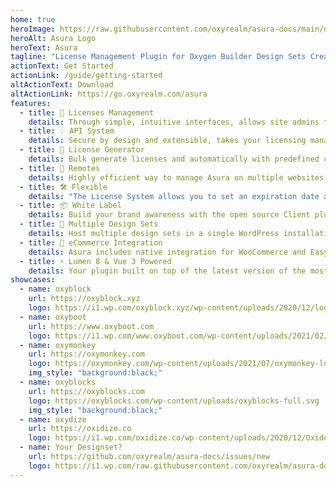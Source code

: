 ```yaml
---
home: true
heroImage: https://raw.githubusercontent.com/oxyrealm/asura-docs/main/docs/logo.svg
heroAlt: Asura Logo
heroText: Asura
tagline: "License Management Plugin for Oxygen Builder Design Sets Creator"
actionText: Get Started
actionLink: /guide/getting-started
altActionText: Download
altActionLink: https://go.oxyrealm.com/asura
features:
  - title: 🔑 Licenses Management
    details: Through simple, intuitive interfaces, allows site admins to easily view and manage customer license keys.
  - title: 💡 API System
    details: Secure by design and extensible, takes your licensing management to an enterprise level.
  - title: 🚀 License Generator
    details: Bulk generate licenses and automatically with predefined configuration and design sets.
  - title: 📌 Remotes
    details: Highly efficient way to manage Asura on multiple websites from one place for which Asura is installed.
  - title: 🛠️ Flexible
    details: "The License System allows you to set an expiration date and limit the # of activations of each license."
  - title: 📦 White Label
    details: Build your brand awareness with the open source Client plugin (Asura Connector).
  - title: 🎨 Multiple Design Sets
    details: Host multiple design sets in a single WordPress installation, except you need to use the universal CSS.
  - title: 🛒 eCommerce Integration
    details: Asura includes native integration for WooCommerce and Easy Digital Downloads. Selling design sets is easy!
  - title: ⚡️ Lumen 8 & Vue 3 Powered
    details: Your plugin built on top of the latest version of the most popular PHP framework and Javascript framework.
showcases:
  - name: oxyblock
    url: https://oxyblock.xyz
    logo: https://i1.wp.com/oxyblock.xyz/wp-content/uploads/2020/12/logo.png
  - name: oxyboot
    url: https://www.oxyboot.com
    logo: https://i1.wp.com/www.oxyboot.com/wp-content/uploads/2021/02/Oxy-Boot-Logo-PNG_cropped.png
  - name: oxymonkey
    url: https://oxymonkey.com
    logo: https://oxymonkey.com/wp-content/uploads/2021/07/oxymonkey-logo-svg-white-2.svg
    img_style: "background:black;"
  - name: oxyblocks
    url: https://oxyblocks.com
    logo: https://oxyblocks.com/wp-content/uploads/oxyblocks-full.svg
    img_style: "background:black;"
  - name: oxydize
    url: https://oxidize.co
    logo: https://i1.wp.com/oxidize.co/wp-content/uploads/2020/12/Oxide-Logo-1-300x300.png
  - name: Your Designset?
    url: https://github.com/oxyrealm/asura-docs/issues/new
    logo: https://i1.wp.com/raw.githubusercontent.com/oxyrealm/asura-docs/main/docs/images/showcase-yours.png
---
```

